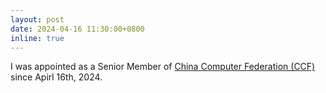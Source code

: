```yaml
---
layout: post
date: 2024-04-16 11:30:00+0800
inline: true
---
```


I was appointed as a Senior Member of [China Computer Federation (CCF)](https://www.ccf.org.cn/en/) since Apirl 16th, 2024.
